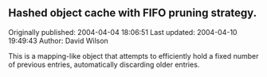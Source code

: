 ## Hashed object cache with FIFO pruning strategy.

Originally published: 2004-04-04 18:06:51
Last updated: 2004-04-10 19:49:43
Author: David Wilson

This is a mapping-like object that attempts to efficiently hold a fixed number of previous entries, automatically discarding older entries.